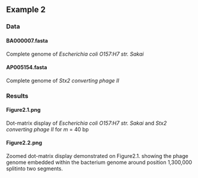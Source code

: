 ## Example 2

### Data
#### BA000007.fasta
Complete genome of _Escherichia coli O157:H7 str. Sakai_

#### AP005154.fasta
Complete genome of _Stx2 converting phage II_

### Results
#### Figure2.1.png
Dot-matrix display of _Escherichia coli O157:H7 str. Sakai_ and _Stx2 converting phage II_ for _m_ = 40 bp

#### Figure2.2.png
Zoomed dot-matrix display demonstrated on Figure2.1. showing the phage genome embedded within the bacterium genome around position 1,300,000  splitinto two segments.
